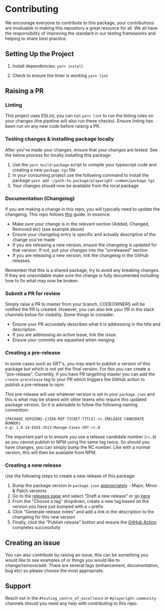 # Contributing

We encourage everyone to contribute to this package, your contributions are invaluable in making this repository a great resource for all. We all have the responsibility of improving the standard in our testing frameworks and helping to share best practice.

## Setting Up the Project

1. Install dependencies: `yarn install`

2. Check to ensure the linter is working `yarn lint`

## Raising a PR

### Linting

This project uses ESLint, you can run `yarn lint` to run the linting rules on your changes (the pipeline will also run these checks). Ensure linting has been run on any new code before raising a PR.

### Testing changes & installing package locally

After you've made your changes, ensure that your changes are tested. See the below process for locally installing this package:

1. Use the `yarn build:package` script to compile your typescript code and creating a new `package.tgz` file
2. In your consuming project use the following command to install the package `yarn add ~/path-to-package/playwright-common/package.tgz`
3. Your changes should now be available from the local package

### Documentation (Changelog)

If you are making a change in this repo, you will typically need to update the changelog. This repo follows [this](https://keepachangelog.com/en/1.1.0/) guide. In essence:

- Make sure your change is in the relevant section (Added, Changed, Removed etc) (see example above)
- Ensure your changelog entry is specific and actually descriptive of the change you've made
- If you are releasing a new version, ensure the changelog is updated for that version. If not, put your changes into the "unreleased" section
- If you are releasing a new version, link the changelog in the GitHub releases.

Remember that this is a shared package, try to avoid any breaking changes. If they are unavoidable make sure the change is fully documented including how to fix what may now be broken.

### Submit a PR for review

Simply raise a PR to master from your branch, CODEOWNERS will be notified the PR is created. However, you can also link your PR in the slack channels below for visibility. Some things to consider:

- Ensure your PR accurately describes what it is addressing in the title and description.
- If you are addressing an active issue, link the issue.
- Ensure your commits are squashed when merging

### Creating a pre-release

In some cases such as SRT's, you may want to publish a version of this package but which is not yet the final version. For this you can create a "pre-release". Currently, if you have PR targetting master you can add the `create-prerelease` tag to your PR which triggers the GitHub action to publish a pre-release to npm.

This pre-release will use whatever version is set in your `package.json` and this is what may be shared with other teams who require this updated package version. So it is advisable to follow the following naming convention:

```
{PACKAGE_VERSION}-{JIRA-REF-TICKET-TITLE}-rc.{RELEASE CANDIDATE NUMBER}
e.g: 1.0.14-EXUI-3513-Manage-Cases-SRT-rc.0
```

The important part is to ensure you use a release candidate number (`rc.0`) as you cannot publish to NPM using the same tag twice. So should you have changes, you can simply bump the RC number. Like with a normal version, this will then be available from NPM.

### Creating a new release

Use the following steps to create a new release of this package:

1. Bump the package version in `package.json` [appropriately](https://semver.org/) - Major, Minor & Patch versions
2. Go to the [releases page](https://github.com/hmcts/playwright-common/releases) and select "Draft a new release" or go [here](https://github.com/hmcts/playwright-common/releases/new)
3. From the "Choose a tag" dropdown, create a new tag based on the version you have just bumped with a `v` prefix
4. Click "Generate release notes" and add a link in the description to the changelog for this new version
5. Finally, click the "Publish release" button and ensure the [GitHub Action](https://github.com/hmcts/playwright-common/actions/workflows/npm_publish.yml) completes successfully

## Creating an issue

You can also contribute by raising an issue, this can be something you would like to see examples of or things you would like to change/remove/add. There are several tags (enhancement, documentation, bug etc) so please choose the most appropriate.

## Support

Reach out in the `#testing_centre_of_excellence` or `#playwright-community` channels should you need any help with contributing to this repo.
